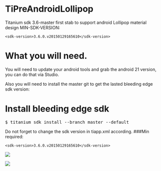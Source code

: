 # TiPreAndroidLollipop
Titanium sdk 3.6-master first stab to support android Lollipop material design
MIN-SDK-VERSION: 

``<sdk-version>3.6.0.v20150129165610</sdk-version>``

# What you will need.
You will need to update your android tools and grab the android 21 version, you can do that via Studio.

Also you will need to install the master git to get the lasted bleeding edge sdk version:
# Install bleeding edge sdk
<pre>$ titanium sdk install --branch master --default</pre>

Do not forget to change the sdk version in tiapp.xml according.
###Min required:

``<sdk-version>3.6.0.v20150129165610</sdk-version>``



![](https://s3.amazonaws.com/f.cl.ly/items/3o3M1G47070C06263k2B/Image%202015-01-21%20at%2012.34.47%20AM.png)

![](https://s3.amazonaws.com/f.cl.ly/items/0c1c300N2I3r3w331T2p/Image%202015-01-21%20at%2012.45.37%20AM.png)


